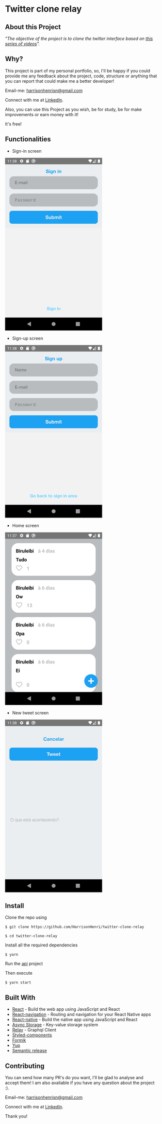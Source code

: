 # Twitter clone relay

## About this Project

_"The objective of the project is to clone the twitter interface based on [this series of videos](https://www.youtube.com/playlist?list=PLgR7SB9A86BHSgK0Wa0H_Wq5GHN31UrD3)"._

## Why?

This project is part of my personal portfolio, so, I'll be happy if you could provide me any feedback about the project, code, structure or anything that you can report that could make me a better developer!

Email-me: harrisonhenrisn@gmail.com

Connect with me at [LinkedIn](https://linkedin.com/in/harrison-henri-dos-santos-nascimento).

Also, you can use this Project as you wish, be for study, be for make improvements or earn money with it!

It's free!

## Functionalities

- Sign-in screen

![](assets/signin.png)

- Sign-up screen

![](assets/signup.png)

- Home screen

![](assets/home.png)

- New tweet screen

![](assets/new.png)

## Install

Clone the repo using

```
$ git clone https://github.com/HarrisonHenri/twitter-clone-relay
```

```
$ cd twitter-clone-relay
```

Install all the required dependencies

```
$ yarn
```

Run the [api](https://github.com/HarrisonHenri/typegraphql-twitter-api) project

Then execute

```
$ yarn start
```

## Built With

- [React](https://github.com/facebook/react) - Build the web app using JavaScript and React
- [React-navigation](https://github.com/react-navigation/react-navigation) - Routing and navigation for your React Native apps
- [React-native](https://github.com/expo/react-native) - Build the native app using JavaScript and React
- [Async Storage](https://github.com/react-native-async-storage/async-storage) - Key-value storage system
- [Relay](https://relay.dev/) - Graphql Client
- [Styled-components](https://github.com/styled-components/styled-components) 
- [Formik](https://github.com/formium/formik) 
- [Yup](https://github.com/jquense/yup) 
- [Semantic release](https://github.com/semantic-release/semantic-release) 

## Contributing

You can send how many PR's do you want, I'll be glad to analyse and accept them! I am also avaliable if you have any question about the project :).

Email-me: harrisonhenrisn@gmail.com

Connect with me at [LinkedIn](https://linkedin.com/in/harrison-henri-dos-santos-nascimento-a6ba33112).

Thank you!